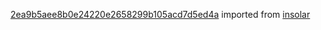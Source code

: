 [2ea9b5aee8b0e24220e2658299b105acd7d5ed4a](https://github.com/insolar/insolar/commit/2ea9b5aee8b0e24220e2658299b105acd7d5ed4a) imported from [insolar](https://github.com/insolar/insolar)
